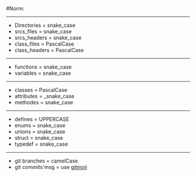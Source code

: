 #Norm:
  ____________________________
  * Directories     = snake_case
  * srcs_files      = snake_case
  * srcs_headers    = snake_case
  * class_files     = PascalCase
  * class_headers   = PascalCase  
  _____________________________
  * functions       = snake_case
  * variables       = snake_case
  _____________________________
  * classes         = PascalCase
  * attributes      = _snake_case
  * methodes        = snake_case
  _____________________________
  * defines         = UPPERCASE
  * enums           = snake_case  
  * unions          = snake_case  
  * struct          = snake_case 
  * typedef         = snake_case
  _____________________________
  * git branches    = camelCase
  * git commits'msg = use [gitmoji](https://gitmoji.dev/)